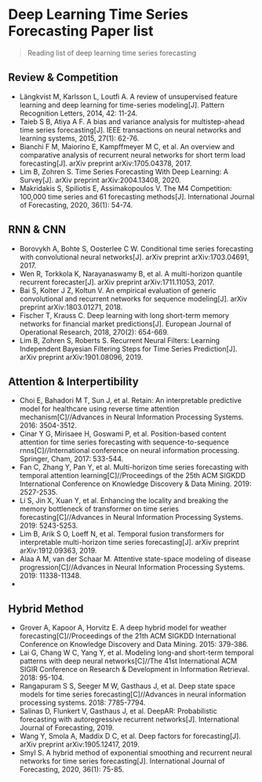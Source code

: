 # Deep Learning Time Series Forecasting Paper list
> Reading list of deep learning time series forecasting

## Review & Competition
- Längkvist M, Karlsson L, Loutfi A. A review of unsupervised feature learning and deep learning for time-series modeling[J]. Pattern Recognition Letters, 2014, 42: 11-24.
- Taieb S B, Atiya A F. A bias and variance analysis for multistep-ahead time series forecasting[J]. IEEE transactions on neural networks and learning systems, 2015, 27(1): 62-76.
- Bianchi F M, Maiorino E, Kampffmeyer M C, et al. An overview and comparative analysis of recurrent neural networks for short term load forecasting[J]. arXiv preprint arXiv:1705.04378, 2017.
- Lim B, Zohren S. Time Series Forecasting With Deep Learning: A Survey[J]. arXiv preprint arXiv:2004.13408, 2020.
- Makridakis S, Spiliotis E, Assimakopoulos V. The M4 Competition: 100,000 time series and 61 forecasting methods[J]. International Journal of Forecasting, 2020, 36(1): 54-74.

## RNN & CNN
- Borovykh A, Bohte S, Oosterlee C W. Conditional time series forecasting with convolutional neural networks[J]. arXiv preprint arXiv:1703.04691, 2017.
- Wen R, Torkkola K, Narayanaswamy B, et al. A multi-horizon quantile recurrent forecaster[J]. arXiv preprint arXiv:1711.11053, 2017.
- Bai S, Kolter J Z, Koltun V. An empirical evaluation of generic convolutional and recurrent networks for sequence modeling[J]. arXiv preprint arXiv:1803.01271, 2018.
- Fischer T, Krauss C. Deep learning with long short-term memory networks for financial market predictions[J]. European Journal of Operational Research, 2018, 270(2): 654-669.
- Lim B, Zohren S, Roberts S. Recurrent Neural Filters: Learning Independent Bayesian Filtering Steps for Time Series Prediction[J]. arXiv preprint arXiv:1901.08096, 2019.

## Attention & Interpertibility
- Choi E, Bahadori M T, Sun J, et al. Retain: An interpretable predictive model for healthcare using reverse time attention mechanism[C]//Advances in Neural Information Processing Systems. 2016: 3504-3512.
- Cinar Y G, Mirisaee H, Goswami P, et al. Position-based content attention for time series forecasting with sequence-to-sequence rnns[C]//International conference on neural information processing. Springer, Cham, 2017: 533-544.
- Fan C, Zhang Y, Pan Y, et al. Multi-horizon time series forecasting with temporal attention learning[C]//Proceedings of the 25th ACM SIGKDD International Conference on Knowledge Discovery & Data Mining. 2019: 2527-2535.
- Li S, Jin X, Xuan Y, et al. Enhancing the locality and breaking the memory bottleneck of transformer on time series forecasting[C]//Advances in Neural Information Processing Systems. 2019: 5243-5253.
- Lim B, Arik S O, Loeff N, et al. Temporal fusion transformers for interpretable multi-horizon time series forecasting[J]. arXiv preprint arXiv:1912.09363, 2019.
- Alaa A M, van der Schaar M. Attentive state-space modeling of disease progression[C]//Advances in Neural Information Processing Systems. 2019: 11338-11348.
- 

## Hybrid Method
- Grover A, Kapoor A, Horvitz E. A deep hybrid model for weather forecasting[C]//Proceedings of the 21th ACM SIGKDD International Conference on Knowledge Discovery and Data Mining. 2015: 379-386.
- Lai G, Chang W C, Yang Y, et al. Modeling long-and short-term temporal patterns with deep neural networks[C]//The 41st International ACM SIGIR Conference on Research & Development in Information Retrieval. 2018: 95-104.
- Rangapuram S S, Seeger M W, Gasthaus J, et al. Deep state space models for time series forecasting[C]//Advances in neural information processing systems. 2018: 7785-7794.
- Salinas D, Flunkert V, Gasthaus J, et al. DeepAR: Probabilistic forecasting with autoregressive recurrent networks[J]. International Journal of Forecasting, 2019.
- Wang Y, Smola A, Maddix D C, et al. Deep factors for forecasting[J]. arXiv preprint arXiv:1905.12417, 2019.
- Smyl S. A hybrid method of exponential smoothing and recurrent neural networks for time series forecasting[J]. International Journal of Forecasting, 2020, 36(1): 75-85.
